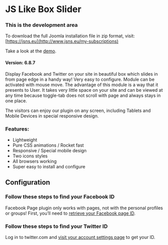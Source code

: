 # JS Like Box Slider

### This is the development area
To download the full Joomla installation file in zip format, visit:  
[https://jsns.eu](http://www.jsns.eu/my-subscriptions)

Take a look at the [demo](https://jsns.eu).

#### Version: 6.8.7

Display Facebook and Twitter on your site in beautiful box which slides in from page edge in a handy way! Very easy to configure. Module can be activated with mouse move. The advantage of this module is a way that it presents to User. It takes very little space on your site and can be viewed at any time because toggle-tab does not scroll with page and always stays in one place.

The visitors can enjoy our plugin on any screen, including Tablets and Mobile Devices in special responsive design.

### Features:
* Lightweight
* Pure CSS animations / Rocket fast
* Responsive / Special mobile design
* Two icons styles
* All browsers working
* Super easy to install and configure


## Configuration

### Follow these steps to find your Facebook ID 
Facebook Page plugin only works with pages, not with the personal profiles or groups! First, you’ll need to [retrieve your Facebook page ID](https://findmyfbid.com).

### Follow these steps to find your Twitter ID 
Log in to twitter.com and [visit your account settings page](https://help.twitter.com/en/managing-your-account/change-twitter-handle) to get your ID.


